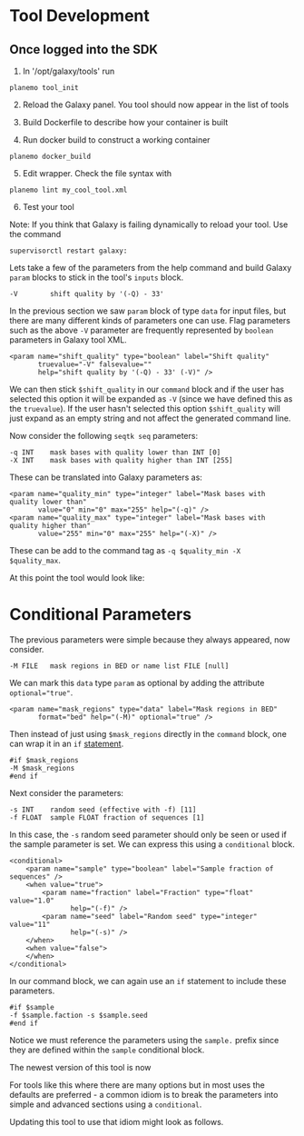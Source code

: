 
Tool Development
================

Once logged into the SDK
------------------------

1) In '/opt/galaxy/tools' run
```
planemo tool_init
```

2) Reload the Galaxy panel. You tool should now appear in the list of tools

3) Build Dockerfile to describe how your container is built

4) Run docker build to construct a working container
```
planemo docker_build
```

5) Edit wrapper. Check the file syntax with
```
planemo lint my_cool_tool.xml
```

6) Test your tool

Note: If you think that Galaxy is failing dynamically to reload your tool. Use
the command
```
supervisorctl restart galaxy:
```



Lets take a few of the parameters from the help command and build Galaxy
`param` blocks to stick in the tool's `inputs` block.

    -V        shift quality by '(-Q) - 33'

In the previous section we saw `param` block of type `data` for input
files, but there are many different kinds of parameters one can use.
Flag parameters such as the above `-V` parameter are frequently
represented by `boolean` parameters in Galaxy tool XML.

    <param name="shift_quality" type="boolean" label="Shift quality" 
           truevalue="-V" falsevalue=""
           help="shift quality by '(-Q) - 33' (-V)" />

We can then stick `$shift_quality` in our `command` block and if the
user has selected this option it will be expanded as `-V` (since we have
defined this as the `truevalue`). If the user hasn't selected this
option `$shift_quality` will just expand as an empty string and not
affect the generated command line.

Now consider the following `seqtk seq` parameters:

    -q INT    mask bases with quality lower than INT [0]
    -X INT    mask bases with quality higher than INT [255]

These can be translated into Galaxy parameters as:

    <param name="quality_min" type="integer" label="Mask bases with quality lower than" 
           value="0" min="0" max="255" help="(-q)" />
    <param name="quality_max" type="integer" label="Mask bases with quality higher than" 
           value="255" min="0" max="255" help="(-X)" />

These can be add to the command tag as
`-q $quality_min -X $quality_max`.

At this point the tool would look like:

Conditional Parameters
======================

The previous parameters were simple because they always appeared, now
consider.

    -M FILE   mask regions in BED or name list FILE [null]

We can mark this `data` type `param` as optional by adding the attribute
`optional="true"`.

    <param name="mask_regions" type="data" label="Mask regions in BED" 
           format="bed" help="(-M)" optional="true" />

Then instead of just using `$mask_regions` directly in the `command`
block, one can wrap it in an `if`
[statement](http://www.cheetahtemplate.org/docs/users_guide_html/users_guide.html#SECTION0001040000000000000000).

    #if $mask_regions
    -M $mask_regions
    #end if

Next consider the parameters:

    -s INT    random seed (effective with -f) [11]
    -f FLOAT  sample FLOAT fraction of sequences [1]

In this case, the `-s` random seed parameter should only be seen or used
if the sample parameter is set. We can express this using a
`conditional` block.

    <conditional>
        <param name="sample" type="boolean" label="Sample fraction of sequences" />
        <when value="true">
            <param name="fraction" label="Fraction" type="float" value="1.0"
                   help="(-f)" />
            <param name="seed" label="Random seed" type="integer" value="11"
                   help="(-s)" />
        </when>
        <when value="false">
        </when>
    </conditional>

In our command block, we can again use an `if` statement to include
these parameters.

    #if $sample
    -f $sample.faction -s $sample.seed
    #end if

Notice we must reference the parameters using the `sample.` prefix since
they are defined within the `sample` conditional block.

The newest version of this tool is now

For tools like this where there are many options but in most uses the
defaults are preferred - a common idiom is to break the parameters into
simple and advanced sections using a `conditional`.

Updating this tool to use that idiom might look as follows.

